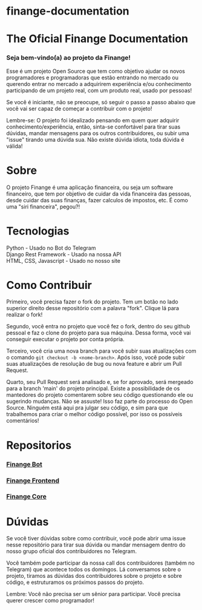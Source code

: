 # finange-documentation
# The Oficial Finange Documentation


### Seja bem-vindo(a) ao projeto da Finange!

Esse é um projeto Open Source que tem como objetivo ajudar os novos programadores e programadoras que estão entrando no mercado ou querendo entrar no mercado a adquirirem experiência e/ou conhecimento participando de um projeto real, com um produto real, usado por pessoas!

Se você é iniciante, não se preocupe, só seguir o passo a passo abaixo que você vai ser capaz de começar a contribuir com o projeto! 

Lembre-se: O projeto foi idealizado pensando em quem quer adquirir conhecimento/experiência, então, sinta-se confortável para tirar suas dúvidas, mandar mensagens para os outros contribuidores, ou subir uma "issue" tirando uma dúvida sua. Não existe dúvida idiota, toda dúvida é válida!

# Sobre

O projeto Finange é uma aplicação financeira, ou seja um software financeiro, que tem por objetivo de cuidar da vida financeira das pessoas, desde cuidar das suas finanças, fazer calculos de impostos, etc. É como uma "siri financeira", pegou?!

# Tecnologias

Python - Usado no Bot do Telegram <br>
Django Rest Framework - Usado na nossa API <br>
HTML, CSS, Javascript - Usado no nosso site

# Como Contribuir

Primeiro, você precisa fazer o fork do projeto. Tem um botão no lado superior direito desse repositório com a palavra "fork". Clique lá para realizar o fork!

Segundo, você entra no projeto que você fez o fork, dentro do seu github pessoal e faz o clone do projeto para sua máquina. Dessa forma, você vai conseguir executar o projeto por conta própria.

Terceiro, você cria uma nova branch para você subir suas atualizações com o comando `git checkout -b <nome-branch>`. Após isso, você pode subir suas atualizações de resolução de bug ou nova feature e abrir um Pull Request.

Quarto, seu Pull Request será analisado e, se for aprovado, será mergeado para a branch 'main' do projeto principal. Existe a possibilidade de os mantedores do projeto comentarem sobre seu código questionando ele ou sugerindo mudanças. Não se assuste! Isso faz parte do processo do Open Source. Ninguém está aqui pra julgar seu código, e sim para que trabalhemos para criar o melhor código possível, por isso os possíveis comentários!

# Repositorios

### <a href="https://github.com/Finange/finange-bot"> Finange Bot </a>
### <a href="https://github.com/Finange/finange-front"> Finange Frontend </a>
### <a href="https://github.com/Finange/core"> Finange Core </a>

# Dúvidas

Se você tiver dúvidas sobre como contribuir, você pode abrir uma issue nesse repositório para tirar sua dúvida ou mandar mensagem dentro do nosso grupo oficial dos contribuidores no Telegram.

Você também pode participar da nossa call dos contribuidores (também no Telegram) que acontece todos os domingos. Lá conversamos sobre o projeto, tiramos as dúvidas dos contribuidores sobre o projeto e sobre código, e estruturamos os próximos passos do projeto. 

Lembre: Você não precisa ser um sênior para participar. Você precisa querer crescer como programador!